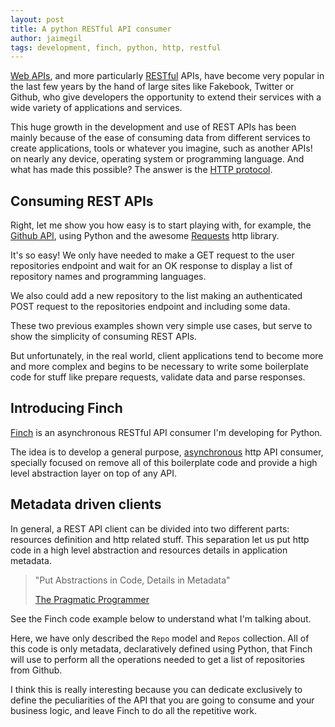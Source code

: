 ```yaml
---
layout: post
title: A python RESTful API consumer
author: jaimegil
tags: development, finch, python, http, restful
---
```


[Web APIs][webapis], and more particularly [RESTful][restful] APIs, have become very popular in the last few years by the hand of large sites like Fakebook, Twitter or Github, who give developers the opportunity to extend their services with a wide variety of applications and services.

This huge growth in the development and use of REST APIs has been mainly because of the ease of consuming data from different services to create applications, tools or whatever you imagine, such as another APIs! on nearly any device, operating system or programming language. And what has made this possible? The answer is the [HTTP protocol][http].

## Consuming REST APIs

Right, let me show you how easy is to start playing with, for example, the [Github API][github_api], using Python and the awesome [Requests][requests] http library.

<script src="https://gist.github.com/4356685.js">
</script>

It's so easy! We only have needed to make a GET request to the user repositories endpoint and wait for an OK response to display a list of repository names and programming languages.

We also could add a new repository to the list making an authenticated POST request to the repositories endpoint and including some data.

<script src="https://gist.github.com/4356841.js">
</script>

These two previous examples shown very simple use cases, but serve to show the simplicity of consuming REST APIs.

But unfortunately, in the real world, client applications tend to become more and more complex and begins to be necessary to write some boilerplate code for stuff like prepare requests, validate data and parse responses.

## Introducing Finch

[Finch][finch] is an asynchronous RESTful API consumer I'm developing for Python.

The idea is to develop a general purpose, [asynchronous][async_io] http API consumer, specially focused on remove all of this boilerplate code and provide a high level abstraction layer on top of any API.

## Metadata driven clients

In general, a REST API client can be divided into two different parts: resources definition and http related stuff. This separation let us put http code in a high level abstraction and resources details in application metadata.

> "Put Abstractions in Code, Details in Metadata"
>
> [The Pragmatic Programmer][pragprog]

See the Finch code example below to understand what I'm talking about.

<script src="https://gist.github.com/4358924.js">
</script>

Here, we have only described the `Repo` model and `Repos` collection. All of this code is only metadata, declaratively defined using Python, that Finch will use to perform all the operations needed to get a list of repositories from Github.

I think this is really interesting because you can dedicate exclusively to define the peculiarities of the API that you are going to consume and your business logic, and leave Finch to do all the repetitive work.

[webapis]: http://en.wikipedia.org/wiki/Application_programming_interface#Web_APIs
[restful]: http://en.wikipedia.org/wiki/Representational_state_transfer
[http]: http://en.wikipedia.org/wiki/Hypertext_Transfer_Protocol
[requests]: http://python-requests.org
[github_api]: http://developer.github.com/v3/repos/
[finch]: https://github.com/jaimegildesagredo/finch
[async_io]: http://en.wikipedia.org/wiki/Asynchronous_I/O
[pragprog]: http://pragprog.com/the-pragmatic-programmer/extracts/tips
